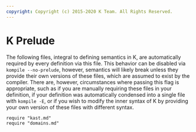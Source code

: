 ```yaml
---
copyright: Copyright (c) 2015-2020 K Team. All Rights Reserved.
---
```


K Prelude
=========

The following files, integral to defining semantics in K, are automatically
required by every definition via this file. This behavior can be disabled
via `kompile --no-prelude`, however, semantics will likely break unless
they provide their own versions of these files, which are assumed to exist
by the compiler. There are, however, circumstances where passing this flag is
appropriate, such as if you are manually requiring these files in your
definition, if your definition was automatically condensed into a single file
with `kompile -E`, or if you wish to modify the inner syntax of K by providing
your own version of these files with different syntax.

```k
require "kast.md"
require "domains.md"
```
